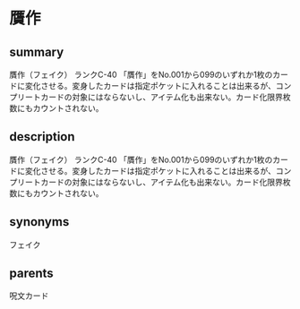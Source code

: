 # 贋作

## summary
贋作（フェイク）
ランクC-40
「贋作」をNo.001から099のいずれか1枚のカードに変化させる。変身したカードは指定ポケットに入れることは出来るが、コンプリートカードの対象にはならないし、アイテム化も出来ない。カード化限界枚数にもカウントされない。
## description
贋作（フェイク）
ランクC-40
「贋作」をNo.001から099のいずれか1枚のカードに変化させる。変身したカードは指定ポケットに入れることは出来るが、コンプリートカードの対象にはならないし、アイテム化も出来ない。カード化限界枚数にもカウントされない。
## synonyms
フェイク
## parents
呪文カード
